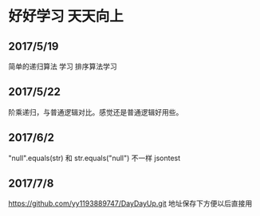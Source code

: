 # 好好学习 天天向上

## 2017/5/19

简单的递归算法 学习
排序算法学习

## 2017/5/22

阶乘递归，与普通逻辑对比。感觉还是普通逻辑好用些。

## 2017/6/2

"null".equals(str) 和 str.equals("null") 不一样  jsontest

## 2017/7/8

https://github.com/yy1193889747/DayDayUp.git   地址保存下方便以后直接用
